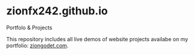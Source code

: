 # zionfx242.github.io
Portfolo &amp; Projects

This repository includes all live demos of website projects availabe on my portfolio: [ziongodet.com](https://ziongodet.com).
